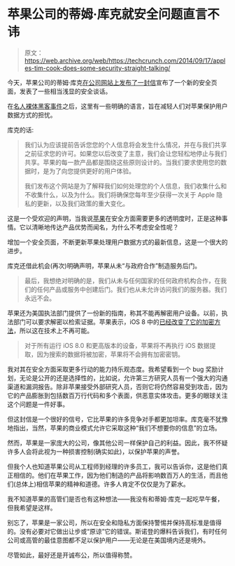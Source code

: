 # 苹果公司的蒂姆·库克就安全问题直言不讳 

> 原文：<https://web.archive.org/web/https://techcrunch.com/2014/09/17/apples-tim-cook-does-some-security-straight-talking/>

今天，苹果公司的蒂姆·库克[在公司网站上发布了一封信](https://web.archive.org/web/20221221003843/http://www.apple.com/privacy/)宣布了一个新的安全页面，发表了一些相当浅显的安全谈话。

在[名人裸体黑客事件](https://web.archive.org/web/20221221003843/https://techcrunch.com/2014/09/01/heres-what-we-know-so-far-about-the-celebrity-photo-hack/)之后，这里有一些明确的语言，旨在减轻人们对苹果保护用户数据方式的担忧。

库克的话:

> 我们认为应该提前告诉您您的个人信息将会发生什么情况，并在与我们共享之前征求您的许可。如果您以后改变了主意，我们会让您轻松地停止与我们共享。苹果的每一款产品都是围绕这些原则设计的。当我们要求使用您的数据时，是为了向您提供更好的用户体验。
> 
> 我们发布这个网站是为了解释我们如何处理您的个人信息，我们收集什么和不收集什么，以及为什么。我们将确保您每年至少获得一次关于 Apple 隐私的更新，以及我们政策的重大变化。

这是一个受欢迎的声明，当我说[苹果](https://web.archive.org/web/20221221003843/https://techcrunch.com/2014/09/02/why-apple-should-be-more-transparent-about-security/)在安全方面需要更多的透明度时，正是这种事情。它以清晰地传达产品优势而闻名，为什么不考虑安全性呢？

增加一个安全页面，不断更新苹果处理用户数据方式的最新信息，这是一个很大的进步。

库克还借此机会(再次)明确声明，苹果从未“与政府合作”制造服务后门。

> 最后，我想绝对明确的是，我们从未与任何国家的任何政府机构合作，在我们的任何产品或服务中创建后门。我们也从未允许访问我们的服务器。我们永远不会。

苹果还为美国执法部门提供了一份新的指南，称其不能再解密用户设备。以前，执法部门可以要求解密以检索证据。苹果表示，iOS 8 中的[已经改变了它的加密方法](https://web.archive.org/web/20221221003843/http://www.washingtonpost.com/business/technology/2014/09/17/2612af58-3ed2-11e4-b03f-de718edeb92f_story.html)，所以这在技术上不再可能。

> 对于所有运行 iOS 8.0 和更高版本的设备，苹果将不再执行 iOS 数据提取，因为搜索的数据将被加密，苹果将不会拥有加密密钥。

我对其在安全方面采取更多行动的能力持乐观态度。我希望看到一个 bug 奖励计划，无论是公开的还是选择性的，比如说，允许第三方研究人员有一个强大的沟通渠道和漏洞报告。除非苹果接受外部研究人员，否则它将仍然容易受到攻击，因为它的产品膨胀到包括数百万行代码和多个表面，供恶意实体攻击。更多的眼球关注这个问题是一件好事。

但这封信是一个很好的信号，它比苹果的许多竞争对手都更加坦率。库克毫不犹豫地指出，当然，苹果的商业模式允许它采取这种“我们不想要你的信息”的立场。

然而，苹果是一家庞大的公司，像其他公司一样保护自己的利益。因此，我不怀疑许多人会将此视为一种损害控制(确实如此)，以保护苹果的声誉。

但我个人也知道苹果公司从工程师到经理的许多员工，我可以告诉你，这是他们真正相信的。他们在苹果工作，因为他们制造的产品将影响数百万人的生活，而且他们(总体上)相信苹果的精神和道德。许多人肯定不仅仅是为了薪水。

我不知道苹果的高管们是否也有这种想法——我没有和蒂姆·库克一起吃早午餐，但我希望是这样。

别忘了，苹果是一家公司，所以在安全和隐私方面保持警惕并保持高标准是值得的。没有必要对它做出让步或“原谅”它的错误。斯诺登的爆料告诉我们，有时任何公司或高管的最佳意图都不足以保护用户——无论是在美国境内还是境外。

尽管如此，最好还是开诚布公，所以值得称赞。